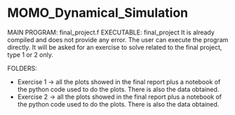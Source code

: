 # MOMO_Dynamical_Simulation

MAIN PROGRAM: final_project.f 
EXECUTABLE: final_project
It is already compiled and does not provide any error. The user can execute the program directly. It will be asked for an exercise to solve related to the final project, type 1 or 2 only.

FOLDERS:
- Exercise 1 -> all the plots showed in the final report plus a notebook of the python code used to do the plots. There is also the data obtained.
- Exercise 2 -> all the plots showed in the final report plus a notebook of the python code used to do the plots. There is also the data obtained.
